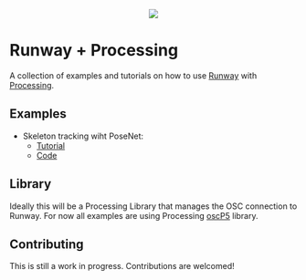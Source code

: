 <p align="center">
  <img src="https://runway.nyc3.digitaloceanspaces.com/assets/github/cover_runway_processing_github.jpg">
</p>

# Runway + Processing

A collection of examples and tutorials on how to use [Runway](https://runwayapp.ai/) with [Processing](https://processing.org/).

## Examples

- Skeleton tracking wiht PoseNet:
  - [Tutorial](https://docs.runwayapp.ai/#/tutorial_posenet)
  - [Code](/posenet)

## Library

Ideally this will be a Processing Library that manages the OSC connection to Runway. For now all examples are using Processing [oscP5](http://www.sojamo.de/libraries/oscP5/) library.

## Contributing

This is still a work in progress. Contributions are welcomed!

